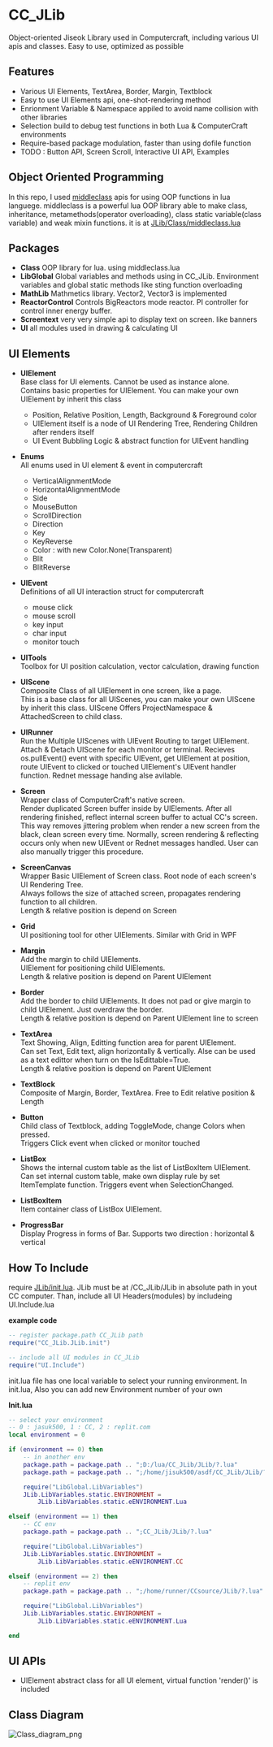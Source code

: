 # CC_JLib

Object-oriented Jiseok Library used in Computercraft, including various UI apis and classes.
Easy to use, optimized as possible

## Features

- Various UI Elements, TextArea, Border, Margin, Textblock
- Easy to use UI Elements api, one-shot-rendering method
- Enrionment Variable & Namespace appiled to avoid name collision with other libraries
- Selection build to debug test functions in both Lua & ComputerCraft environments
- Require-based package modulation, faster than using dofile function
- TODO : Button API, Screen Scroll, Interactive UI API, Examples

## Object Oriented Programming

In this repo, I used [middleclass](https://github.com/kikito/middleclass) apis for using OOP functions in lua languege.
middleclass is a powerful lua OOP library able to make class, inheritance, metamethods(operator overloading), class static variable(class variable) and weak mixin functions.
it is at [JLib/Class/middleclass.lua](./JLib/Class/middleclass.lua)

## Packages

- **Class**
  OOP library for lua. using middleclass.lua
- **LibGlobal**
  Global variables and methods using in CC_JLib. Environment variables and global static methods like sting function overloading
- **MathLib**
  Mathmetics library. Vector2, Vector3 is implemented
- **ReactorControl**
  Controls BigReactors mode reactor. PI controller for control inner energy buffer.
- **Screentext**
  very very simple api to display text on screen. like banners
- **UI**
  all modules used in drawing & calculating UI

## UI Elements

- **UIElement**  
  Base class for UI elements. Cannot be used as instance alone.  
  Contains basic properties for UIElement. You can make your own UIElement by inherit this class

  - Position, Relative Position, Length, Background & Foreground color
  - UIElement itself is a node of UI Rendering Tree, Rendering Children after renders itself
  - UI Event Bubbling Logic & abstract function for UIEvent handling

- **Enums**  
  All enums used in UI element & event in computercraft
  - VerticalAlignmentMode
  - HorizontalAlignmentMode
  - Side
  - MouseButton
  - ScrollDirection
  - Direction
  - Key
  - KeyReverse
  - Color : with new Color.None(Transparent)
  - Blit
  - BlitReverse
- **UIEvent**  
  Definitions of all UI interaction struct for computercraft
  - mouse click
  - mouse scroll
  - key input
  - char input
  - monitor touch
- **UITools**  
  Toolbox for UI position calculation, vector calculation, drawing function
- **UIScene**  
  Composite Class of all UIElement in one screen, like a page.  
  This is a base class for all UIScenes, you can make your own UIScene by inherit this class. UIScene Offers ProjectNamespace & AttachedScreen to child class.
- **UIRunner**  
  Run the Multiple UIScenes with UIEvent Routing to target UIElement.  
  Attach & Detach UIScene for each monitor or terminal. Recieves os.pullEvent() event with specific UIEvent, get UIElement at position, route UIEvent to clicked or touched UIElement's UIEvent handler function. Rednet message handing alse avilable.
- **Screen**  
  Wrapper class of ComputerCraft's native screen.  
  Render duplicated Screen buffer inside by UIElements. After all rendering finished, reflect internal screen buffer to actual CC's screen. This way removes jittering problem when render a new screen from the black, clean screen every time. Normally, screen rendering & reflecting occurs only when new UIEvent or Rednet messages handled. User can also manually trigger this procedure.
- **ScreenCanvas**  
  Wrapper Basic UIElement of Screen class. Root node of each screen's UI Rendering Tree.  
  Always follows the size of attached screen, propagates rendering function to all children.  
  Length & relative position is depend on Screen
- **Grid**  
  UI positioning tool for other UIElements. Similar with Grid in WPF
- **Margin**  
  Add the margin to child UIElements.  
  UIElement for positioning child UIElements.  
  Length & relative position is depend on Parent UIElement
- **Border**  
  Add the border to child UIElements.
  It does not pad or give margin to child UIElement. Just overdraw the border.  
  Length & relative position is depend on Parent UIElement line to screen
- **TextArea**  
  Text Showing, Align, Editting function area for parent UIElement.  
  Can set Text, Edit text, align horizontally & vertically. Alse can be used as a text edittor when turn on the IsEdittable=True.  
  Length & relative position is depend on Parent UIElement
- **TextBlock**  
  Composite of Margin, Border, TextArea. Free to Edit relative position & Length
- **Button**  
  Child class of Textblock, adding ToggleMode, change Colors when pressed.  
  Triggers Click event when clicked or monitor touched
- **ListBox**  
  Shows the internal custom table as the list of ListBoxItem UIElement.  
  Can set internal custom table, make own display rule by set ItemTemplate function. Triggers event when SelectionChanged.
- **ListBoxItem**  
  Item container class of ListBox UIElement.
- **ProgressBar**  
  Display Progress in forms of Bar. Supports two direction : horizontal & vertical

## How To Include

require [JLib/init.lua](./init.lua). JLib must be at /CC_JLib/JLib in absolute path in yout CC computer.
Than, include all UI Headers(modules) by includeing UI.Include.lua

**example code**

```lua
-- register package.path CC_JLib path
require("CC_JLib.JLib.init")

-- include all UI modules in CC_JLib
require("UI.Include")
```

init.lua file has one local variable to select your running environment.
In init.lua, Also you can add new Environment number of your own

**Init.lua**

```lua
-- select your environment
-- 0 : jasuk500, 1 : CC, 2 : replit.com
local environment = 0

if (environment == 0) then
    -- in another env
    package.path = package.path .. ";D:/lua/CC_JLib/JLib/?.lua"
    package.path = package.path .. ";/home/jisuk500/asdf/CC_JLib/JLib/?.lua"

    require("LibGlobal.LibVariables")
    JLib.LibVariables.static.ENVIRONMENT =
        JLib.LibVariables.static.eENVIRONMENT.Lua

elseif (environment == 1) then
    -- CC env
    package.path = package.path .. ";CC_JLib/JLib/?.lua"

    require("LibGlobal.LibVariables")
    JLib.LibVariables.static.ENVIRONMENT =
        JLib.LibVariables.static.eENVIRONMENT.CC

elseif (environment == 2) then
    -- replit env
    package.path = package.path .. ";/home/runner/CCsource/JLib/?.lua"

    require("LibGlobal.LibVariables")
    JLib.LibVariables.static.ENVIRONMENT =
        JLib.LibVariables.static.eENVIRONMENT.Lua

end
```

## UI APIs

- UIElement
  abstract class for all UI element, virtual function 'render()' is included

## Class Diagram

![Class_diagram_png](out/doc/UML/main/ClassDiagram.png)
